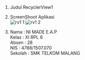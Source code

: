 1. Judul RecyclerView1 <br>
2. ScreenShoot Aplikasi <br>
![rv1 1](https://cloud.githubusercontent.com/assets/22130677/20417847/e5c903e2-ad7a-11e6-9bd7-3c3179e7d81b.png)
![rv1 2](https://cloud.githubusercontent.com/assets/22130677/20417848/e5cb1e98-ad7a-11e6-9c79-cb323e17b1e4.png)

3. Nama : NI MADE E.A.P <br>
Kelas : XI RPL 6 <br>
Absen : 28 <br>
NIS : 4788/1507.070 <br> 
Sekolah : SMK TELKOM MALANG
